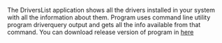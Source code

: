The DriversList application shows all the drivers installed in your system with all the information about them.
Program uses command line utility program driverquery output and gets all the info available from that command.
You can download release version of program in [here](https://github.com/davemk99/DriversList/releases)
